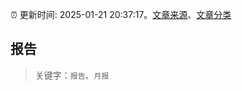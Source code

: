 :alarm_clock: 更新时间: 2025-01-21 20:37:17。[文章来源](/README.md)、[文章分类](/TAGS.md)

## 报告


> 关键字：`报告`、`月报`



